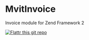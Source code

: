 MvitInvoice
===========

Invoice module for Zend Framework 2 

[![Flattr this git repo](http://api.flattr.com/button/flattr-badge-large.png)](https://flattr.com/submit/auto?user_id=riceri&url=https://github.com/riceri/MvitInvoice&title=MvitInvoice&language=&tags=github&category=software) 